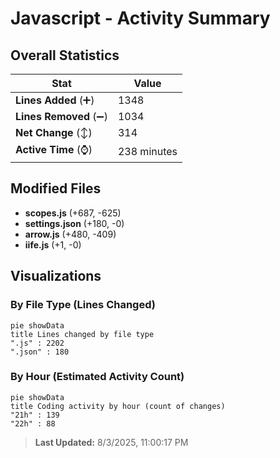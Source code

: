 # Javascript - Activity Summary 

## Overall Statistics

| Stat                   | Value                                                             |
| ---------------------- | ----------------------------------------------------------------- |
| **Lines Added** (➕)   | 1348                                          |
| **Lines Removed** (➖) | 1034                                        |
| **Net Change** (↕)    | 314                |
| **Active Time** (⌚)   | 238 minutes |


## Modified Files
- **scopes.js** (+687, -625)
- **settings.json** (+180, -0)
- **arrow.js** (+480, -409)
- **iife.js** (+1, -0)

## Visualizations

### By File Type (Lines Changed)

```mermaid
pie showData
title Lines changed by file type
".js" : 2202
".json" : 180
```

### By Hour (Estimated Activity Count)

```mermaid
pie showData
title Coding activity by hour (count of changes)
"21h" : 139
"22h" : 88
```


> **Last Updated:** 8/3/2025, 11:00:17 PM